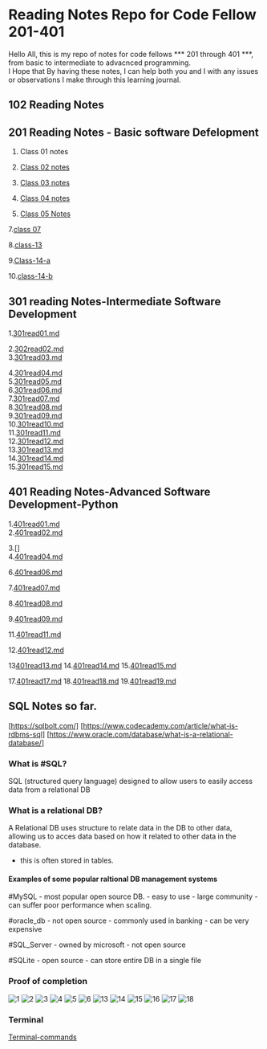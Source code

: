 
# Reading Notes Repo for Code Fellow 201-401



<p> Hello All, this is my repo of notes for code fellows *** 201 through 401 ***, from basic to intermediate to advacnced programming.<br>
I Hope that By having these notes, I can help both you and I with any issues or observations I make through this learning journal.</p>

## 102 Reading Notes











## 201 Reading Notes - Basic software Defelopment

1. Class 01 notes



2. [Class 02 notes](201class-02.md) 

3. [Class 03 notes](class-03.md)

4. [Class 04 notes](class-04.md)

5. [Class 05 Notes](class-05.md)





7.[class 07 ](class-07.md)





8.[class-13](class13.md)

9.[Class-14-a](class14a.md)

10.[class-14-b](class14b.md)




## 301 reading Notes-Intermediate Software Development

1.[301read01.md](301read01.md)<br>

2.[302read02.md](301read02.md)<br>
3.[301read03.md](301read03.md)<br>

4.[301read04.md](301read04.md)<br>
5.[301read05.md](301read05.md)<br>
6.[301read06.md](301read06.md)<br>
7.[301read07.md](301read07.md)<br>
8.[301read08.md](301read08.md)<br>
9.[301read09.md](301read09.md)<br>
10.[301read10.md](301read10.md)<br>
11.[301read11.md](301read11.md)<br>
12.[301read12.md](301read12.md)<br>
13.[301read13.md](301read13.md)<br>
14.[301read14.md](301read14.md)<br>
15.[301read15.md](301read15.md)





## 401 Reading Notes-Advanced Software Development-Python
1.[401read01.md](401read01.md)<br>
2.[401read02.md](401read02.md)<br>

3.[]<br>
4.[401read04.md](401read04.md)

6.[401read06.md](401read06.md)

7.[401read07.md](401read07.md)

8.[401read08.md](401read08.md)

9.[401read09.md](401read09.md)

11.[401read11.md](401read11.md)

12.[401read12.md](401read12.md)

13[401read13.md](401read13.md)
14.[401read14.md](401read14.md)
15.[401read15.md](401read15.md)

17.[401read17.md](401read17.md)
18.[401read18.md](401read18.md)
19.[401read19.md](401read19.md)









## SQL Notes so far. 
[https://sqlbolt.com/] 
[https://www.codecademy.com/article/what-is-rdbms-sql]
[https://www.oracle.com/database/what-is-a-relational-database/]

### What is #SQL?

SQL (structured query language) designed to allow users to easily access data from a relational DB

### What is a relational DB?
A Relational DB uses structure to relate data in the DB to other data, allowing us to acces data based on how it related to other data in the database. 

- this is often stored in tables.

#### Examples of some popular raltional DB management systems

#MySQL
	- most popular open source DB. 
	- easy to use
	- large community
	- can suffer poor performance when scaling. 

#oracle_db 
	- not open source
	- commonly used in banking
	- can be very expensive
	
#SQL_Server
	- owned by microsoft
	- not open source

#SQLite
	- open source
	- can store entire DB in a single file
	

  ### Proof of completion 

  ![1](./Screenshots/lesson-1-sqlbolt.png)
  ![2](./Screenshots/lesson-2-sqlbolt.png)
  ![3](./Screenshots/lesson-3-sqlbolt.png)
  ![4](./Screenshots/lesson-4-sqlbolt.png)
  ![5](./Screenshots/lesson-5-sqlbolt.png)
  ![6](./Screenshots/lesson-6-snip%20sqlbolt.png)
  ![13](./Screenshots/lesson-13-sqlbolt.png)
  ![14](./Screenshots/lesson-14-sqlbolt.png)
  ![15](./Screenshots/lesson-15-sqlbolt.png)
  ![16](./Screenshots/lesson-16-sqlbolt.png)
  ![17](./Screenshots/lesson-17-sqlbolt.png)
  ![18](./Screenshots/lesson-18-sqlbolt.png)

  ### Terminal 

  [Terminal-commands](./Terminal.md)